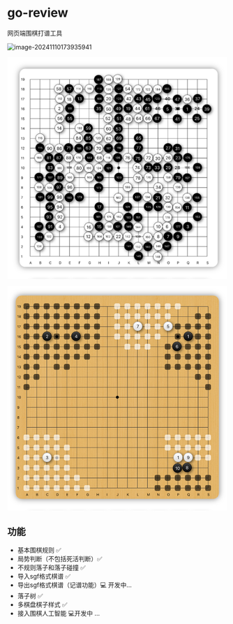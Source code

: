 # 								go-review

网页端围棋打谱工具

![image-20241110173935941](./public/image-20241110173935941.png)

![image-20241110173723826](./public/image-20241110173723826.png)

![image-20241110173819341](./public/image-20241110173819341.png)

##  功能

- 基本围棋规则 ✅
- 局势判断（不包括死活判断）✅
- 不规则落子和落子碰撞 ✅
- 导入sgf格式棋谱 ✅
- 导出sgf格式棋谱（记谱功能）💻 开发中...
- 落子树 ✅
- 多棋盘棋子样式 ✅
- 接入围棋人工智能 💻开发中 ...